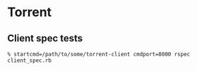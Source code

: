 # Torrent

## Client spec tests

```
% startcmd=/path/to/some/torrent-client cmdport=8000 rspec client_spec.rb
```
